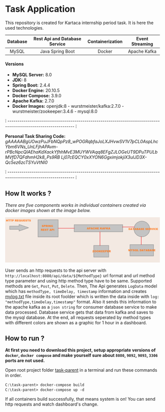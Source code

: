 # Task Application
This repository is created for Kartaca internship period task. It is here the used technologies.

| Database  | Rest Api and Database Service | Containerization | Event Streaming | 
|:-:|:-:|:-:|:-:|
|MySQL|Java Spring Boot|Docker|Apache Kafka|

#### Versions

* **MySQL Server:** 8.0
* **JDK:** 8
* **Spring Boot:** 2.4.4
* **Docker Engine:** 20.10.5
* **Docker Compose:** 3.9.0
* **Apache Kafka:** 2.7.0
* **Docker Images:** openjdk:8 - wurstmeister/kafka:2.7.0 - wurstmeister/zookeeper:3.4.6 - mysql:8.0

:grey_exclamation: ---------------------------------------------------------------------------------------------------------------- :grey_exclamation:

**Personal Task Sharing Code:** *gAAAAABgUOwzPuJFbNQpPz8_wPOGRqbfaJoLXJHvwSV1V7pCL0AspLhcYbm6VNs_UnLFjhAPAvm-
rPBcNpcQIAEhaKdXackYfhhMvE3MUYWVAqq8EFgZJLOGeUT9DPuTPULbMVfD7QFdhmH2k8_Ps9RB
Lj07cEQCY0xXYON6GgximjokjiX3ulJD3X-Qc5ez6zcTSYuVtNl0*

:grey_exclamation: ---------------------------------------------------------------------------------------------------------------- :grey_exclamation:

## How It works ?
*There are five components works in individual containers created via docker images shown at the image below.*

![System Schema](img/system-schema.png)

User sends an http requests to the api server with `http://localhost:8080/api/data/${MethodType}` url format and url method type parameter and using http method type have to be same. Supported methods are `Get`, `Post`, `Put`, `Delete`. Then, The Api generates `LogData` model which has `methodType, timeDelay, timestamp` information and creates [mylog.txt](task-rest-api/mylog.txt) file inside its root foolder which is written the data inside with `log: "methodType,timeDelay,timestamp"` format. Also it sends this information to the apache kafka as a `json string` for consumer database service to make data processed. Database service gets that data from kafka and saves to the mysql database. At the end, all requests seperated by method types with different colors are shown as a graphic for 1 hour in a dashboard.


## How to run ?

**At first you need to download this project, setup appropriate versions of `docker`, `docker compose` and make yourself sure about `8080`, `9092`, `9093`, `3306` ports are not used.**

Open root project folder [task-parent](.) in a terminal and run these commands in order.

```shell
C:\task-parent> docker-compose build
C:\task-parent> docker-compose up -d
```

If all containers build successfully, that means system is on! You can send http requests and watch dashboard's change.
